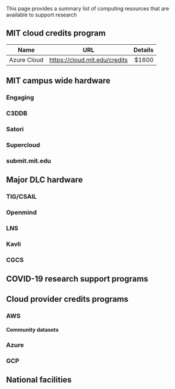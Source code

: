 This page provides a summary list of computing resources that are available to support research

## MIT cloud credits program

| Name          | URL           | Details     |
| ------------- |:-------------:| ------------:|
| Azure Cloud   | https://cloud.mit.edu/credits | $1600 |


## MIT campus wide hardware

### Engaging
### C3DDB
### Satori
### Supercloud
### submit.mit.edu

## Major DLC hardware

### TIG/CSAIL
### Openmind
### LNS
### Kavli
### CGCS

## COVID-19 research support programs

## Cloud provider credits programs

### AWS
#### Community datasets

### Azure

### GCP

## National facilities

## 
